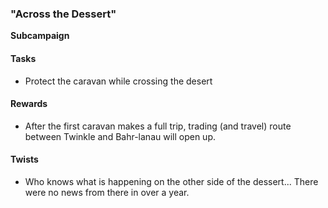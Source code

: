 ### "Across the Dessert"
__Subcampaign__

#### Tasks
  * Protect the caravan while crossing the desert

#### Rewards
  * After the first caravan makes a full trip, trading (and travel) route
  between Twinkle and Bahr-lanau will open up.

#### Twists
  * Who knows what is happening on the other side of the dessert... There
  were no news from there in over a year.
